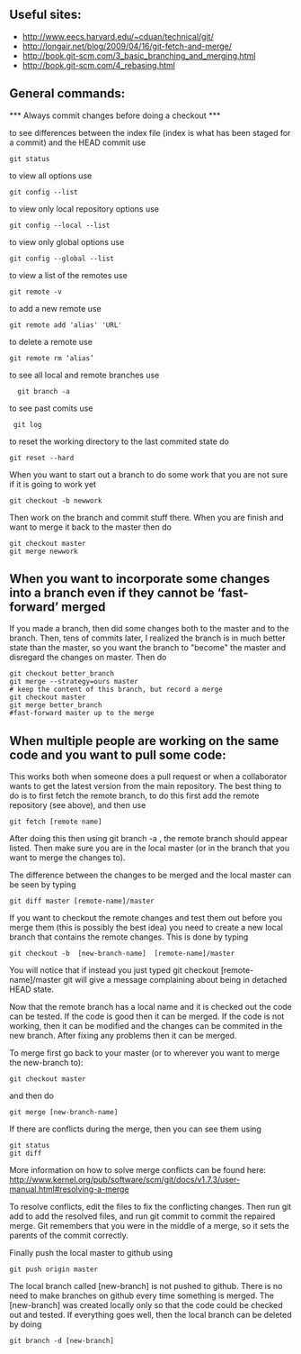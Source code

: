 ## Useful sites:

* http://www.eecs.harvard.edu/~cduan/technical/git/
* http://longair.net/blog/2009/04/16/git-fetch-and-merge/
* http://book.git-scm.com/3_basic_branching_and_merging.html
* http://book.git-scm.com/4_rebasing.html

## General commands:

*** Always commit changes before doing a checkout ***

to see differences between the index file (index is what has been staged for a commit) and the HEAD commit use

    git status

to view all options use 

    git config --list

to view only local repository options use
  
    git config --local --list

to view only global options use
 
    git config --global --list


to view a list of the remotes use

    git remote -v

to add a new remote use

    git remote add 'alias' 'URL'

to delete a remote use

    git remote rm ‘alias’


to see all local and remote branches use

      git branch -a

to see past comits use
  
     git log

to reset the working directory to the last commited state do

    git reset --hard

When you want to start out a branch to do some work that you are not sure if it is going to work yet

    git checkout -b newwork

Then work on the branch and commit stuff there.  When you are finish and want to merge it back to the master then do

    git checkout master
    git merge newwork

## When you want to incorporate some changes into a branch even if they cannot be ‘fast-forward’ merged

 If you made a branch, then did some changes both to the master and to the branch.
Then, tens of commits later, I realized the branch is in much better state than the master, so you want the branch to "become" the master and disregard the changes on master. Then do

    git checkout better_branch
    git merge --strategy=ours master    
    # keep the content of this branch, but record a merge
    git checkout master
    git merge better_branch             
    #fast-forward master up to the merge


## When multiple people are working on the same code and you want to pull some code:

This works both when someone does a pull request or when a collaborator wants to get the latest version from the main repository.  The best thing to do is to first fetch the remote branch, to do this first add the remote repository (see above), and then use

    git fetch [remote name]

After doing this then using git branch -a  , the remote branch should appear listed.    Then make sure you are in the local master (or in the branch that you want to merge the changes to). 

The difference between the changes to be merged and the local master can be seen by typing

    git diff master [remote-name]/master

If you want to checkout the remote changes and test them out before you merge them (this is possibly the best idea)  you need to create a new local branch that contains the remote changes. This is done by typing 

    git checkout -b  [new-branch-name]  [remote-name]/master

You will notice that if instead you just typed git checkout [remote-name]/master git will give a message complaining about being in detached HEAD state. 

Now that the remote branch has a local name and it is checked out the code can be tested.  If the code is good then it can be merged.   If the code is not working, then it can be modified and the changes can be commited in the new branch.  After fixing any problems then it can be merged.

To merge first go back to your master (or to wherever you want to merge the new-branch to):

    git checkout master

and then do 

    git merge [new-branch-name]

If there are conflicts during the merge,  then you can see them using

    git status  
    git diff

More information on how to solve merge conflicts can be found here:
http://www.kernel.org/pub/software/scm/git/docs/v1.7.3/user-manual.html#resolving-a-merge

To resolve conflicts, edit the files to fix the conflicting changes. Then run git add to add the resolved files, and run git commit to commit the repaired merge. Git remembers that you were in the middle of a merge, so it sets the parents of the commit correctly.

Finally push the local master to github using 

    git push origin master

The local branch called [new-branch] is not pushed to github.  There is no need to make branches on github every time something is merged.  The [new-branch] was created locally only so that the code could be checked out and tested.   If everything goes well, then the local branch can be deleted by doing 

    git branch -d [new-branch] 
